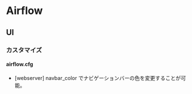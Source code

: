 # Airflow

## UI

### カスタマイズ

#### airflow.cfg

- \[webserver\] navbar_color でナビゲーションバーの色を変更することが可能。